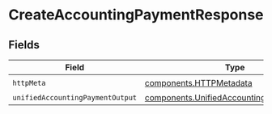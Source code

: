 # CreateAccountingPaymentResponse


## Fields

| Field                                                                                                  | Type                                                                                                   | Required                                                                                               | Description                                                                                            |
| ------------------------------------------------------------------------------------------------------ | ------------------------------------------------------------------------------------------------------ | ------------------------------------------------------------------------------------------------------ | ------------------------------------------------------------------------------------------------------ |
| `httpMeta`                                                                                             | [components.HTTPMetadata](../../models/components/httpmetadata.md)                                     | :heavy_check_mark:                                                                                     | N/A                                                                                                    |
| `unifiedAccountingPaymentOutput`                                                                       | [components.UnifiedAccountingPaymentOutput](../../models/components/unifiedaccountingpaymentoutput.md) | :heavy_minus_sign:                                                                                     | N/A                                                                                                    |